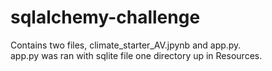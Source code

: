 # sqlalchemy-challenge

Contains two files, climate_starter_AV.jpynb and app.py.  
app.py was ran with sqlite file one directory up in Resources.  
